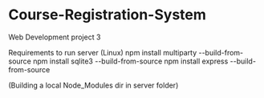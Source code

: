 # Course-Registration-System
Web Development project 3

Requirements to run server (Linux)
npm install multiparty --build-from-source
npm install sqlite3 --build-from-source
npm install express --build-from-source

(Building a local Node_Modules dir in server folder)
